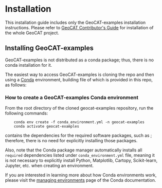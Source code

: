 # Installation

This installation guide includes only the GeoCAT-examples installation instructions. 
Please refer to [GeoCAT Contributor's Guide](https://geocat.ucar.edu/pages/contributing.html) for installation of 
the whole GeoCAT project.
  

## Installing GeoCAT-examples

GeoCAT-examples is not distributed as a conda package; thus, there is no conda installation for it.

The easiest way to access GeoCAT-examples is cloning the repo and then using a 
[Conda](http://conda.pydata.org/docs/) environment, building file of which is provided in this repo, as follows:

### How to create a GeoCAT-examples Conda environment

From the root directory of the cloned geocat-examples repository, run the following commands:
```
    conda env create -f conda_environment.yml -n geocat-examples
    conda activate geocat-examples
```

 contains the dependencies for the required software packages, 
such as ; therefore, there is no need for 
explicitly installing those packages.

Also, note that the Conda package manager automatically installs all `required`
dependencies listed under `conda_environment.yml` file, meaning it is not necessary 
to explicitly install Python, Matplotlib, Cartopy, Scikit-learn, Jupyter, etc. when 
creating an environment.

If you are interested in learning more about how Conda environments work, please visit 
the [managing environments](https://docs.conda.io/projects/conda/en/latest/user-guide/tasks/manage-environments.html) 
page of the Conda documentation.

